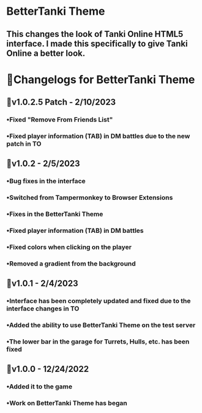 # BetterTanki Theme
## This changes the look of Tanki Online HTML5 interface. I made this specifically to give Tanki Online a better look.



# 🧾Changelogs for BetterTanki Theme


## 🚀v1.0.2.5 Patch - 2/10/2023
### •Fixed "Remove From Friends List"
### •Fixed player information (TAB) in DM battles due to the new patch in TO

## 🚀v1.0.2 - 2/5/2023


### •Bug fixes in the interface
### •Switched from Tampermonkey to Browser Extensions
### •Fixes in the BetterTanki Theme
### •Fixed player information (TAB) in DM battles
### •Fixed colors when clicking on the player
### •Removed a gradient from the background

## 🚀v1.0.1 - 2/4/2023

### •Interface has been completely updated and fixed due to the interface changes in TO
### •Added the ability to use BetterTanki Theme on the test server
### •The lower bar in the garage for Turrets, Hulls, etc. has been fixed

## 🚀v1.0.0 - 12/24/2022

### •Added it to the game
### •Work on BetterTanki Theme has began

